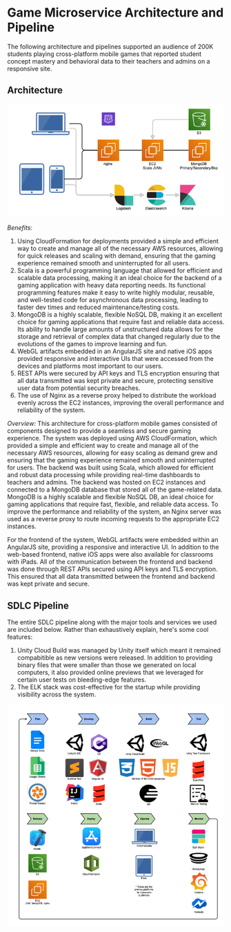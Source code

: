 # Game Microservice Architecture and Pipeline
The following architecture and pipelines supported an audience of 200K students playing cross-platform mobile games that reported student concept mastery and behavioral data to their teachers and admins on a responsive site.

## Architecture

![alt text](startup_game_architecture.png "Startup Game Architecture")

*Benefits:*
1. Using CloudFormation for deployments provided a simple and efficient way to create and manage all of the necessary AWS resources, allowing for quick releases and scaling with demand, ensuring that the gaming experience remained smooth and uninterrupted for all users.
2. Scala is a powerful programming language that allowed for efficient and scalable data processing, making it an ideal choice for the backend of a gaming application with heavy data reporting needs. Its functional programming features make it easy to write highly modular, reusable, and well-tested code for asynchronous data processing, leading to faster dev times and reduced maintenance/testing costs.
2. MongoDB is a highly scalable, flexible NoSQL DB, making it an excellent choice for gaming applications that require fast and reliable data access. Its ability to handle large amounts of unstructured data allows for the storage and retrieval of complex data that changed regularly due to the evolutions of the games to improve learning and fun.
3. WebGL artifacts embedded in an AngularJS site and native iOS apps provided responsive and interactive UIs that were accessed from the devices and platforms most important to our users.
4. REST APIs were secured by API keys and TLS encryption ensuring that all data transmitted was kept private and secure, protecting sensitive user data from potential security breaches.
5. The use of Nginx as a reverse proxy helped to distribute the workload evenly across the EC2 instances, improving the overall performance and reliability of the system.

*Overview:*
This architecture for cross-platform mobile games consisted of components designed to provide a seamless and secure gaming experience. The system was deployed using AWS CloudFormation, which provided a simple and efficient way to create and manage all of the necessary AWS resources, allowing for easy scaling as demand grew and ensuring that the gaming experience remained smooth and uninterrupted for users. The backend was built using Scala, which allowed for efficient and robust data processing while providing real-time dashboards to teachers and admins. The backend was hosted on EC2 instances and connected to a MongoDB database that stored all of the game-related data. MongoDB is a highly scalable and flexible NoSQL DB, an ideal choice for gaming applications that require fast, flexible, and reliable data access. To improve the performance and reliability of the system, an Nginx server was used as a reverse proxy to route incoming requests to the appropriate EC2 instances. 

For the frontend of the system, WebGL artifacts were embedded within an AngularJS site, providing a responsive and interactive UI. In addition to the web-based frontend, native iOS apps were also available for classrooms with iPads. All of the communication between the frontend and backend was done through REST APIs secured using API keys and TLS encryption. This ensured that all data transmitted between the frontend and backend was kept private and secure.

## SDLC Pipeline

The entire SDLC pipeline along with the major tools and services we used are included below. Rather than exhaustively explain, here's some cool features:

1. Unity Cloud Build was managed by Unity itself which meant it remained compabitible as new versions were released. In addition to providing binary files that were smaller than those we generated on local computers, it also provided online previews that we leveraged for certain user tests on bleeding-edge features.
2. The ELK stack was cost-effective for the startup while providing visibility across the system.

![alt text](startup_devops_pipeline.png "Startup Game Devops Pipeline")
